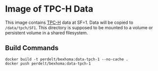 # Image of TPC-H Data

This image contains [TPC-H](http://www.tpc.org/tpch/) data at SF=1.
Data will be copied to `/data/tpch/SF1`.
This directory is supposed to be mounted to a volume or persistent volume in a shared filesystem.

## Build Commands

```
docker build -t perdelt/bexhoma:data-tpch-1 --no-cache .
docker push perdelt/bexhoma:data-tpch-1
```
